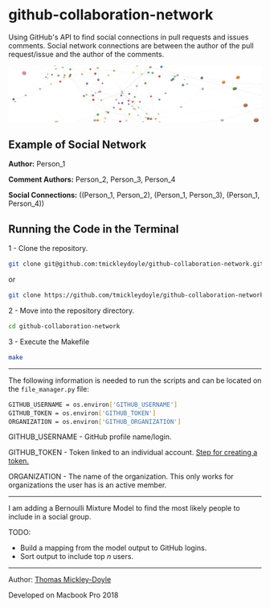 # github-collaboration-network
Using GitHub's API to find social connections in pull requests and issues comments. Social network connections are between the author of the pull request/issue and the author of the comments.

![Social_Network](social_graph.png)

## Example of Social Network

**Author:**
Person_1

**Comment Authors:**
Person_2, Person_3, Person_4

**Social Connections:**
((Person_1, Person_2), (Person_1, Person_3), (Person_1, Person_4))

## Running the Code in the Terminal

1 - Clone the repository.

```bash
git clone git@github.com:tmickleydoyle/github-collaboration-network.git
```

or

```bash
git clone https://github.com/tmickleydoyle/github-collaboration-network.git
```

2 - Move into the repository directory.

```bash
cd github-collaboration-network
```

3 - Execute the Makefile

```bash
make
```

*******

The following information is needed to run the scripts and can be located on the `file_manager.py` file:

```bash
GITHUB_USERNAME = os.environ['GITHUB_USERNAME']
GITHUB_TOKEN = os.environ['GITHUB_TOKEN']
ORGANIZATION = os.environ['GITHUB_ORGANIZATION']
```

GITHUB_USERNAME - GitHub profile name/login.

GITHUB_TOKEN - Token linked to an individual account. [Step for creating a token.](https://help.github.com/en/github/authenticating-to-github/creating-a-personal-access-token-for-the-command-line)

ORGANIZATION - The name of the organization. This only works for organizations the user has is an active member.

*******

I am adding a Bernoulli Mixture Model to find the most likely people to include in a social group.

TODO:
- Build a mapping from the model output to GitHub logins.
- Sort output to include top _n_ users.

*******

Author: [Thomas Mickley-Doyle](https://github.com/tmickleydoyle)

Developed on Macbook Pro 2018
